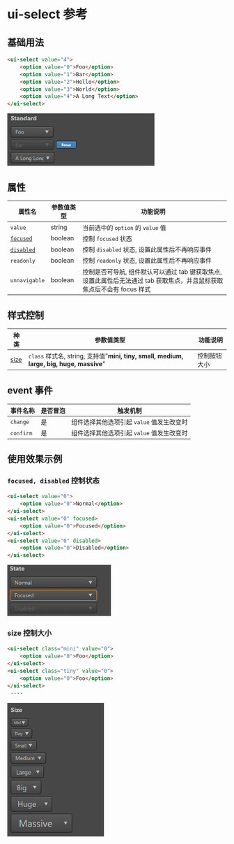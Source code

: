 # ui-select 参考

## 基础用法

```html
<ui-select value="4">
    <option value="0">Foo</option>
    <option value="1">Bar</option>
    <option value="2">Hello</option>
    <option value="3">World</option>
    <option value="4">A Long Text</option>
</ui-select>
```
![img](ui-kit/ui-select.gif)

## 属性
属性名  | 参数值类型 | 功能说明
------|--------------|-------------  
`value`| string| 当前选中的 `option` 的 `value` 值
[`focused`](#focused,-disabled`-控制状态)| boolean | 控制 `focused` 状态 
[`disabled`](#focused,-disabled`-控制状态)| boolean | 控制 `disabled` 状态, 设置此属性后不再响应事件
`readonly`| boolean | 控制 `readonly` 状态, 设置此属性后不再响应事件
`unnavigable`| boolean | 控制是否可导航, 组件默认可以通过 tab 键获取焦点, 设置此属性后无法通过 tab 获取焦点，并且鼠标获取焦点后不会有 focus 样式

## 样式控制
种类              | 参数值类型 | 功能说明
----------------|-----------|-------------
[size](#size-控制大小)      | `class` 样式名, string, 支持值"**mini, tiny, small, medium, large, big, huge, massive**" | 控制按钮大小 

## event 事件
事件名称|是否冒泡|触发机制
-------|-------|--------
`change` |是|组件选择其他选项引起 `value` 值发生改变时
`confirm` |是|组件选择其他选项引起 `value` 值发生改变时

## 使用效果示例

### `focused, disabled` 控制状态
```html
<ui-select value="0">
    <option value="0">Normal</option>
</ui-select>
<ui-select value="0" focused>
    <option value="0">Focused</option>
</ui-select>
<ui-select value="0" disabled>
    <option value="0">Disabled</option>
</ui-select>
```
![img](ui-kit/ui-select-state.png)

### size 控制大小
```html
<ui-select class="mini" value="0">
    <option value="0">Foo</option>
</ui-select>
<ui-select class="tiny" value="0">
    <option value="0">Foo</option>
</ui-select>
 ····
```
![img](ui-kit/ui-select-size.png)